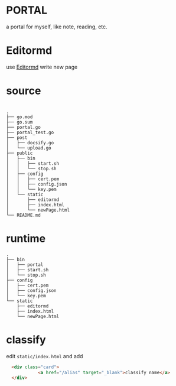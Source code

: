 # PORTAL

a portal for myself, like note, reading, etc.

# Editormd

use [Editormd](https://pandao.github.io/editor.md/) write new page

# source

```

.
├── go.mod
├── go.sum
├── portal.go
├── portal_test.go
├── post
│   ├── docsify.go
│   └── upload.go
├── public
│   ├── bin
│   │   ├── start.sh
│   │   └── stop.sh
│   ├── config
│   │   ├── cert.pem
│   │   ├── config.json
│   │   └── key.pem
│   └── static
│       ├── editormd
│       ├── index.html
│       └── newPage.html
└── README.md

```

# runtime

```
.
├── bin
│   ├── portal
│   ├── start.sh
│   └── stop.sh
├── config
│   ├── cert.pem
│   ├── config.json
│   └── key.pem
└── static
    ├── editormd
    ├── index.html
    └── newPage.html
```

# classify

edit `static/index.html` and add

```html
  <div class="card">
            <a href="/alias" target="_blank">classify name</a>
  </div>
```

